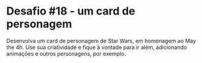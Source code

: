 # Desafio #18 - um card de personagem

Desenvolva um card de personagem de Star Wars, em homenagem ao May the 4h. Use sua criatividade e fique à vontade para ir além, adicionando animações e outros personagens, por exemplo.